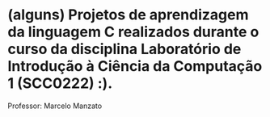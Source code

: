 # (alguns) Projetos de aprendizagem da linguagem C realizados durante o curso da disciplina Laboratório de Introdução à Ciência da Computação 1 (SCC0222) :).
Professor: Marcelo Manzato

